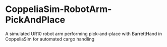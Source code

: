 # CoppeliaSim-RobotArm-PickAndPlace
A simulated UR10 robot arm performing pick-and-place with BarrettHand in CoppeliaSim for automated cargo handling
